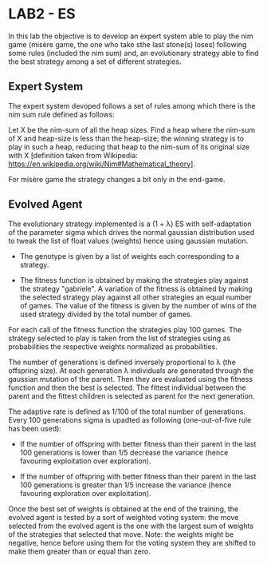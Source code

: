 
# LAB2 - ES

In this lab the objective is to develop an expert system able to play the nim game (misère game, the one who take sthe last stone(s) loses) following some rules (included the nim sum) and, an evolutionary strategy able to find the best strategy among a set of different strategies. 

## Expert System

The expert system devoped follows a set of rules among which there is the nim sum rule defined as follows:

Let X be the nim-sum of all the heap sizes. Find a heap where the nim-sum of X and heap-size is less than the heap-size; the winning strategy is to play in such a heap, reducing that heap to the nim-sum of its original size with X [definition taken from Wikipedia: https://en.wikipedia.org/wiki/Nim#Mathematical_theory].

For misère game the strategy changes a bit only in the end-game.

## Evolved Agent

The evolutionary strategy implemented is a (1 + λ) ES with self-adaptation of the parameter sigma which drives the normal gaussian distribution used to tweak the list of float values (weights) hence using gaussian mutation.

- The genotype is given by a list of weights each corresponding to a strategy. 

- The fitness function is obtained by making the strategies play against the strategy "gabriele". A variation of the fitness is obtained by making the selected strategy play against all other strategies an equal number of games. The value of the fitness is given by the number of wins of the used strategy divided by the total number of games.

For each call of the fitness function the strategies play 100 games. The strategy selected to play is taken from the list of strategies using as probabilities the respective weights normalized as probabilities.

The number of generations is defined inversely proportional to λ (the offspring size). At each generation λ individuals are generated through the gaussian mutation of the parent. Then they are evaluated using the fitness function and then the best is selected. The fittest individual between the parent and the fittest children is selected as parent for the next generation.

The adaptive rate is defined as 1/100 of the total number of generations. Every 100 generations sigma is upadted as following (one-out-of-five rule has been used):

- If the number of offspring with better fitness than their parent in the last 100 generations is lower than 1/5 decrease the variance (hence favouring exploitation over exploration).

- If the number of offspring with better fitness than their parent in the last 100 generations is greater than 1/5 increase the variance (hence favouring exploration over exploitation).

Once the best set of weights is obtained at the end of the training, the evolved agent is tested by a sort of weighted voting system: the move selected from the evolved agent is the one with the largest sum of weights of the strategies that selected that move. Note: the weights might be negative, hence before using them for the voting system they are shifted to make them greater than or equal than zero.